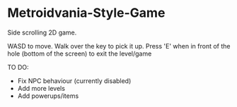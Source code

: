 # Metroidvania-Style-Game
Side scrolling 2D game.

WASD to move.
Walk over the key to pick it up. Press 'E' when in front of the hole (bottom of the screen) to exit the level/game

TO DO:
- Fix NPC behaviour (currently disabled)
- Add more levels
- Add powerups/items

